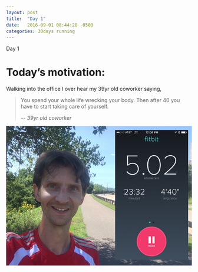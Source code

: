 ```yaml
---
layout: post
title:  "Day 1"
date:   2016-09-01 08:44:20 -0500
categories: 30days running
---
```

Day 1

# Today’s motivation:

Walking into the office I over hear my 39yr old coworker saying, 
> You spend your whole life wrecking your body. Then after 40 you have to start taking care of yourself.
>
> -- <cite>39yr old coworker</cite>

![alt text](/img/day1.jpg "Day 1 - Snapped a screenshot at 5km")
